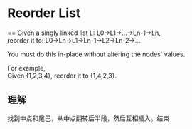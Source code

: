 # Reorder List
==
Given a singly linked list L: L0→L1→…→Ln-1→Ln, <br>
reorder it to: L0→Ln→L1→Ln-1→L2→Ln-2→… <br>

You must do this in-place without altering the nodes' values. <br>

For example, <br>
Given {1,2,3,4}, reorder it to {1,4,2,3}.

## 理解
找到中点和尾巴，从中点翻转后半段，然后互相插入。结束